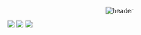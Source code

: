 <!--
**98kje/98kje** is a ✨ _special_ ✨ repository because its `README.md` (this file) appears on your GitHub profile.

- 🔭 I’m currently working on ...
- 🌱 I’m currently learning ...
- 👯 I’m looking to collaborate on ...
- 🤔 I’m looking for help with ...
- 💬 Ask me about ...
- 📫 How to reach me: ...
- 😄 Pronouns: ...
- ⚡ Fun fact: ...
-->
<div align="center">
  
![header](https://capsule-render.vercel.app/api?type=cylinder&color=000000&height=150&section=header&text=VUASRL&fontColor=ffffff&fontSize=70&animation=fadeIn&fontAlignY=55)
</div>

<img src="https://img.shields.io/badge/ROS-22314E?style=flat-badge&logo=ROS&logoColor=white"/>
<img src="https://img.shields.io/badge/OpenCV-5C3EE8?style=for-the-badge&logo=OpenCV&logoColor=white">
<img src="https://img.shields.io/badge/github-181717?style=for-the-badge&logo=github&logoColor=white">
